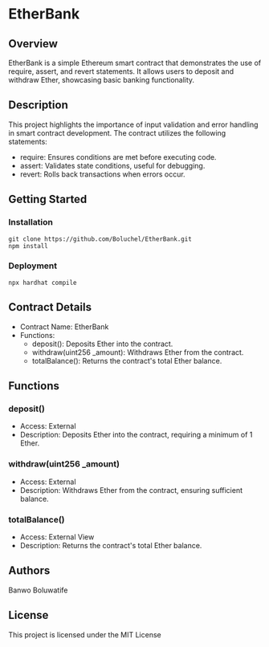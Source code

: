 # EtherBank

## Overview
EtherBank is a simple Ethereum smart contract that demonstrates the use of require, assert, and revert statements. It allows users to deposit and withdraw Ether, showcasing basic banking functionality.

## Description
This project highlights the importance of input validation and error handling in smart contract development. The contract utilizes the following statements:
* require: Ensures conditions are met before executing code.
* assert: Validates state conditions, useful for debugging.
* revert: Rolls back transactions when errors occur.

## Getting Started

### Installation
```
git clone https://github.com/Boluchel/EtherBank.git
npm install
```
### Deployment
```
npx hardhat compile
```

## Contract Details
* Contract Name: EtherBank
* Functions:
    * deposit(): Deposits Ether into the contract.
    * withdraw(uint256 _amount): Withdraws Ether from the contract.
    * totalBalance(): Returns the contract's total Ether balance.


## Functions
### deposit()
* Access: External
* Description: Deposits Ether into the contract, requiring a minimum of 1 Ether.

### withdraw(uint256 _amount)
* Access: External
* Description: Withdraws Ether from the contract, ensuring sufficient balance.

### totalBalance()
* Access: External View
* Description:  Returns the contract's total Ether balance.

## Authors
Banwo Boluwatife

## License

This project is licensed under the MIT License

